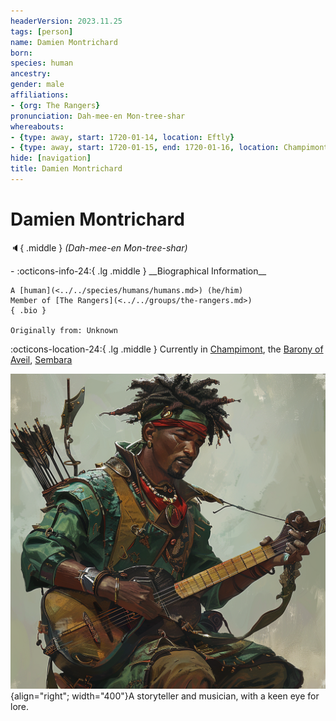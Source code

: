 ```yaml
---
headerVersion: 2023.11.25
tags: [person]
name: Damien Montrichard
born:
species: human
ancestry:
gender: male
affiliations:
- {org: The Rangers}
pronunciation: Dah-mee-en Mon-tree-shar
whereabouts:
- {type: away, start: 1720-01-14, location: Eftly}
- {type: away, start: 1720-01-15, end: 1720-01-16, location: Champimont}
hide: [navigation]
title: Damien Montrichard
---
```

# Damien Montrichard
:speaker:{ .middle } *(Dah-mee-en Mon-tree-shar)*  
<div class="grid cards ext-narrow-margin ext-one-column" markdown>
- :octicons-info-24:{ .lg .middle } __Biographical Information__

    A [human](<../../species/humans/humans.md>) (he/him)  
    Member of [The Rangers](<../../groups/the-rangers.md>)  
    { .bio }

    Originally from: Unknown
</div>

:octicons-location-24:{ .lg .middle } Currently in [Champimont](<../../gazetteer/greater-sembara/sembara/barony-of-aveil/champimont.md>), the [Barony of Aveil](<../../gazetteer/greater-sembara/sembara/barony-of-aveil/barony-of-aveil.md>), [Sembara](<../../gazetteer/greater-sembara/sembara/sembara.md>)


![Damien Montrichard](../../assets/damien-montrichard.png){align="right"; width="400"}A storyteller and musician, with a keen eye for lore.

